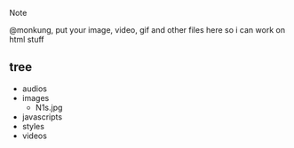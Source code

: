 > [!NOTE]
> @monkung, put your image, video, gif and other files here
> so i can work on html stuff

## tree
- audios
- images
  - N1s.jpg
- javascripts
- styles
- videos